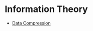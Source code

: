 # Information Theory

- [Data Compression](https://zoo.cs.yale.edu/classes/cs323/doc/Lelewer+Hirschberg.pdf)
